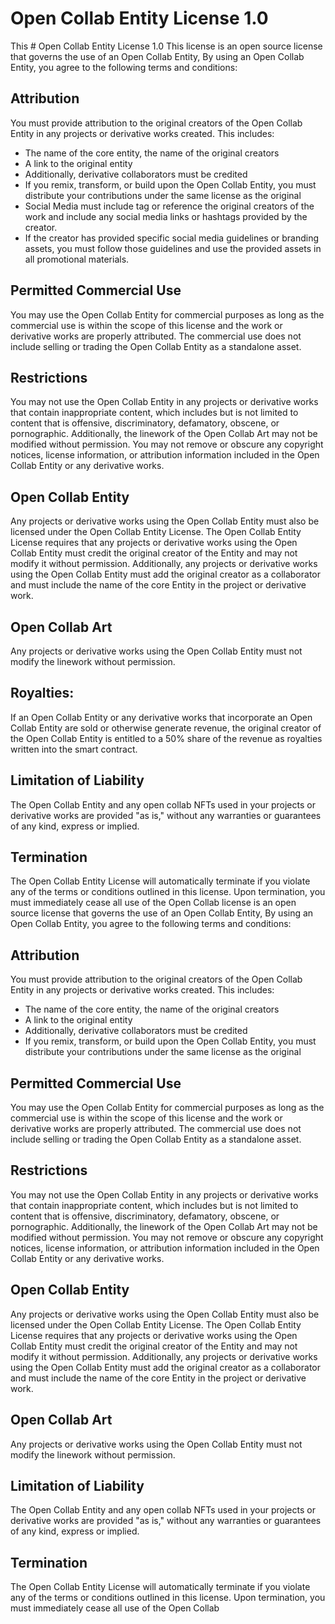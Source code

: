 # Open Collab Entity License 1.0
This # Open Collab Entity License 1.0
This license is an open source license that governs the use of an Open Collab Entity, 
By using an Open Collab Entity, you agree to the following terms and conditions:


## Attribution
 You must provide attribution to the original creators of the Open Collab Entity 
    in any projects or derivative works created. 
    This includes:
    
  - The name of the core entity, the name of the original creators 
  - A link to the original entity
  - Additionally, derivative collaborators must be credited 
  - If you remix, transform, or build upon the Open Collab Entity, you must distribute your contributions 
    under the same license as the original
  - Social Media must include tag or reference the original creators of the work and include any social media links or hashtags provided by the creator.
  - If the creator has provided specific social media guidelines or branding assets, you must follow those guidelines and use the provided assets in all promotional materials. 

 ## Permitted Commercial Use
   You may use the Open Collab Entity for commercial purposes as long as the commercial 
    use is within the scope of this license and the work or derivative works are properly attributed.
    The commercial use does not include selling or trading the Open Collab Entity as a standalone asset.

 ## Restrictions
    
    
   You may not use the Open Collab Entity in any projects or derivative works that 
    contain inappropriate content, which includes but is not limited to content that is 
    offensive, discriminatory, defamatory, obscene, or pornographic. Additionally, the 
    linework of the Open Collab Art may not be modified without permission.
    You may not remove or obscure any copyright notices, 
    license information, or attribution information included in the Open Collab Entity or
    any derivative works.


 ## Open Collab Entity
   Any projects or derivative works using the Open Collab Entity must also be licensed under the 
    Open Collab Entity License. The Open Collab Entity License requires that any projects or 
    derivative works using the Open Collab Entity must credit the original creator of the
    Entity and may not modify it without permission. Additionally, any projects or derivative works 
    using the Open Collab Entity must add the original creator as a collaborator and must include 
    the name of the core Entity in the project or derivative work.

 ## Open Collab Art
   Any projects or derivative works using the Open Collab Entity must not modify the linework without permission.
   
 ## Royalties:
If an Open Collab Entity or any derivative works that incorporate an Open Collab Entity are sold or otherwise generate revenue, the original creator of the Open Collab Entity is entitled to a 50% share of the revenue as royalties written into the smart contract.

## Limitation of Liability
   The Open Collab Entity and any open collab NFTs used in your projects or derivative works are 
    provided "as is," without any warranties or guarantees of any kind, express or implied.


 ## Termination
   The Open Collab Entity License will automatically terminate if you violate any of the terms
    or conditions outlined in this license. Upon termination, you must immediately cease all use of the Open Collab 
license is an open source license that governs the use of an Open Collab Entity, 
By using an Open Collab Entity, you agree to the following terms and conditions:


## Attribution
 You must provide attribution to the original creators of the Open Collab Entity 
    in any projects or derivative works created. 
    This includes:
    
  - The name of the core entity, the name of the original creators 
  - A link to the original entity
  - Additionally, derivative collaborators must be credited 
  - If you remix, transform, or build upon the Open Collab Entity, you must distribute your contributions 
    under the same license as the original

 ## Permitted Commercial Use
   You may use the Open Collab Entity for commercial purposes as long as the commercial 
    use is within the scope of this license and the work or derivative works are properly attributed.
    The commercial use does not include selling or trading the Open Collab Entity as a standalone asset.

 ## Restrictions
    
    
   You may not use the Open Collab Entity in any projects or derivative works that 
    contain inappropriate content, which includes but is not limited to content that is 
    offensive, discriminatory, defamatory, obscene, or pornographic. Additionally, the 
    linework of the Open Collab Art may not be modified without permission.
    You may not remove or obscure any copyright notices, 
    license information, or attribution information included in the Open Collab Entity or
    any derivative works.


 ## Open Collab Entity
   Any projects or derivative works using the Open Collab Entity must also be licensed under the 
    Open Collab Entity License. The Open Collab Entity License requires that any projects or 
    derivative works using the Open Collab Entity must credit the original creator of the
    Entity and may not modify it without permission. Additionally, any projects or derivative works 
    using the Open Collab Entity must add the original creator as a collaborator and must include 
    the name of the core Entity in the project or derivative work.

 ## Open Collab Art
   Any projects or derivative works using the Open Collab Entity must not modify the linework without permission.

 ## Limitation of Liability
   The Open Collab Entity and any open collab NFTs used in your projects or derivative works are 
    provided "as is," without any warranties or guarantees of any kind, express or implied.

 ## Termination
   The Open Collab Entity License will automatically terminate if you violate any of the terms
    or conditions outlined in this license. Upon termination, you must immediately cease all use of the Open Collab 
